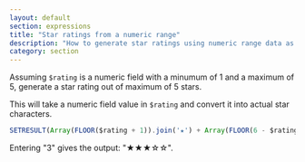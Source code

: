 ```yaml
---
layout: default
section: expressions
title: "Star ratings from a numeric range"
description: "How to generate star ratings using numeric range data as input."
category: section
---
```


Assuming `$rating` is a numeric field with a minumum of 1 and a maximum of 5, generate a star rating out of maximum of 5 stars.

This will take a numeric field value in `$rating` and convert it into actual star characters.

```js
SETRESULT(Array(FLOOR($rating + 1)).join('★') + Array(FLOOR(6 - $rating)).join('☆'));
```

Entering "3" gives the output: "★★★☆☆".
